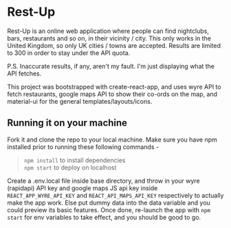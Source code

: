 # Rest-Up  

Rest-Up is an online web application where people can find nightclubs, bars, restaurants and so on, in their vicinity / city. This only works in the United Kingdom, so only UK cities / towns are accepted. Results are limited to 300 in order to stay under the API quota.  
  
P.S. Inaccurate results, if any, aren't my fault. I'm just displaying what the API fetches.  
  
This project was bootstrapped with create-react-app, and uses wyre API to fetch restaurants, google maps API to show their co-ords on the map, and material-ui for the general templates/layouts/icons.  
  
## Running it on your machine 
   
Fork it and clone the repo to your local machine. Make sure you have npm installed prior to running these following commands -  
> `npm install` to install dependencies  
> `npm start` to deploy on localhost  
  
Create a .env.local file inside base directory, and throw in your wyre (rapidapi) API key and google maps JS api key inside `REACT_APP_WYRE_API_KEY` and `REACT_API_MAPS_API_KEY` respectively to actually make the app work. Else put dummy data into the data variable and you could preview its basic features. Once done, re-launch the app with `npm start` for env variables to take effect, and you should be good to go.  